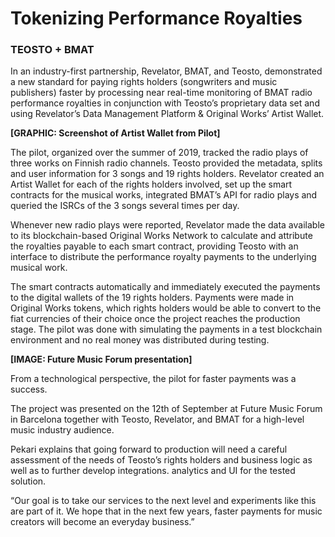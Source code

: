# Tokenizing Performance Royalties

### TEOSTO + BMAT

In an industry-first partnership, Revelator, BMAT, and Teosto, demonstrated a new standard for paying rights holders (songwriters and music publishers) faster by processing near real-time monitoring of BMAT radio performance royalties in conjunction with Teosto’s proprietary data set and using Revelator’s Data Management Platform & Original Works’ Artist Wallet.

**\[GRAPHIC: Screenshot of Artist Wallet from Pilot]**

The pilot, organized over the summer of 2019, tracked the radio plays of three works on Finnish radio channels. Teosto provided the metadata, splits and user information for 3 songs and 19 rights holders. Revelator created an Artist Wallet for each of the rights holders involved, set up the smart contracts for the musical works, integrated BMAT’s API for radio plays and queried the ISRCs of the 3 songs several times per day.

Whenever new radio plays were reported, Revelator made the data available to its blockchain-based Original Works Network to calculate and attribute the royalties payable to each smart contract, providing Teosto with an interface to distribute the performance royalty payments to the underlying musical work.

The smart contracts automatically and immediately executed the payments to the digital wallets of the 19 rights holders. Payments were made in Original Works tokens, which rights holders would be able to convert to the fiat currencies of their choice once the project reaches the production stage. The pilot was done with simulating the payments in a test blockchain environment and no real money was distributed during testing.

**\[IMAGE: Future Music Forum presentation]**

From a technological perspective, the pilot for faster payments was a success.

The project was presented on the 12th of September at Future Music Forum in Barcelona together with Teosto, Revelator, and BMAT for a high-level music industry audience.

Pekari explains that going forward to production will need a careful assessment of the needs of Teosto’s rights holders and business logic as well as to further develop integrations. analytics and UI for the tested solution.

“Our goal is to take our services to the next level and experiments like this are part of it. We hope that in the next few years, faster payments for music creators will become an everyday business.”

